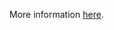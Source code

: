 More information [here](https://docs.bridgecrew.io/docs/ensure-aws-image-builder-distribution-configuration-is-encrypting-ami-by-key-management-service-kms-using-a-customer-managed-key-cmk).
